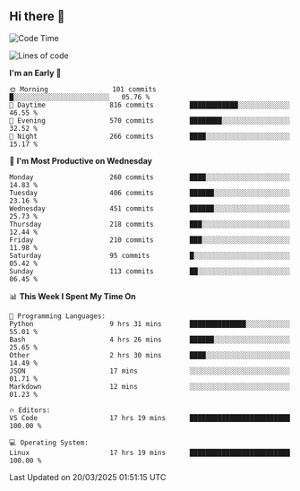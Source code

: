 ## Hi there 👋

<!--
**Wangmerlyn/Wangmerlyn** is a ✨ _special_ ✨ repository because its `README.md` (this file) appears on your GitHub profile.

Here are some ideas to get you started:

- 🔭 I’m currently working on ...
- 🌱 I’m currently learning ...
- 👯 I’m looking to collaborate on ...
- 🤔 I’m looking for help with ...
- 💬 Ask me about ...
- 📫 How to reach me: ...
- 😄 Pronouns: ...
- ⚡ Fun fact: ...
-->
<!--START_SECTION:waka-->
![Code Time](http://img.shields.io/badge/Code%20Time-100%20hrs%205%20mins-blue)

![Lines of code](https://img.shields.io/badge/From%20Hello%20World%20I%27ve%20Written-8.8%20million%20lines%20of%20code-blue)

**I'm an Early 🐤** 

```text
🌞 Morning                101 commits         █░░░░░░░░░░░░░░░░░░░░░░░░   05.76 % 
🌆 Daytime                816 commits         ████████████░░░░░░░░░░░░░   46.55 % 
🌃 Evening                570 commits         ████████░░░░░░░░░░░░░░░░░   32.52 % 
🌙 Night                  266 commits         ████░░░░░░░░░░░░░░░░░░░░░   15.17 % 
```
📅 **I'm Most Productive on Wednesday** 

```text
Monday                   260 commits         ████░░░░░░░░░░░░░░░░░░░░░   14.83 % 
Tuesday                  406 commits         ██████░░░░░░░░░░░░░░░░░░░   23.16 % 
Wednesday                451 commits         ██████░░░░░░░░░░░░░░░░░░░   25.73 % 
Thursday                 218 commits         ███░░░░░░░░░░░░░░░░░░░░░░   12.44 % 
Friday                   210 commits         ███░░░░░░░░░░░░░░░░░░░░░░   11.98 % 
Saturday                 95 commits          █░░░░░░░░░░░░░░░░░░░░░░░░   05.42 % 
Sunday                   113 commits         ██░░░░░░░░░░░░░░░░░░░░░░░   06.45 % 
```


📊 **This Week I Spent My Time On** 

```text
💬 Programming Languages: 
Python                   9 hrs 31 mins       ██████████████░░░░░░░░░░░   55.01 % 
Bash                     4 hrs 26 mins       ██████░░░░░░░░░░░░░░░░░░░   25.65 % 
Other                    2 hrs 30 mins       ████░░░░░░░░░░░░░░░░░░░░░   14.49 % 
JSON                     17 mins             ░░░░░░░░░░░░░░░░░░░░░░░░░   01.71 % 
Markdown                 12 mins             ░░░░░░░░░░░░░░░░░░░░░░░░░   01.23 % 

🔥 Editors: 
VS Code                  17 hrs 19 mins      █████████████████████████   100.00 % 

💻 Operating System: 
Linux                    17 hrs 19 mins      █████████████████████████   100.00 % 
```


 Last Updated on 20/03/2025 01:51:15 UTC
<!--END_SECTION:waka-->
